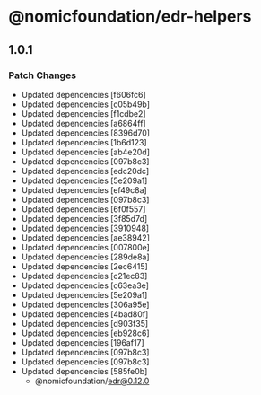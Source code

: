 # @nomicfoundation/edr-helpers

## 1.0.1

### Patch Changes

- Updated dependencies [f606fc6]
- Updated dependencies [c05b49b]
- Updated dependencies [f1cdbe2]
- Updated dependencies [a6864ff]
- Updated dependencies [8396d70]
- Updated dependencies [1b6d123]
- Updated dependencies [ab4e20d]
- Updated dependencies [097b8c3]
- Updated dependencies [edc20dc]
- Updated dependencies [5e209a1]
- Updated dependencies [ef49c8a]
- Updated dependencies [097b8c3]
- Updated dependencies [6f0f557]
- Updated dependencies [3f85d7d]
- Updated dependencies [3910948]
- Updated dependencies [ae38942]
- Updated dependencies [007800e]
- Updated dependencies [289de8a]
- Updated dependencies [2ec6415]
- Updated dependencies [c21ec83]
- Updated dependencies [c63ea3e]
- Updated dependencies [5e209a1]
- Updated dependencies [306a95e]
- Updated dependencies [4bad80f]
- Updated dependencies [d903f35]
- Updated dependencies [eb928c6]
- Updated dependencies [196af17]
- Updated dependencies [097b8c3]
- Updated dependencies [097b8c3]
- Updated dependencies [585fe0b]
  - @nomicfoundation/edr@0.12.0
